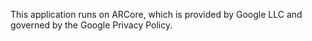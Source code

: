 This application runs on ARCore, which is provided by Google LLC and governed by the Google Privacy Policy.
